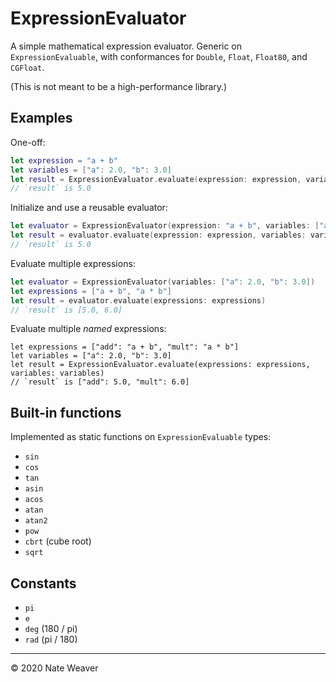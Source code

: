 # ExpressionEvaluator

A simple mathematical expression evaluator. Generic on `ExpressionEvaluable`, with conformances for `Double`, `Float`, `Float80`, and `CGFloat`.

(This is not meant to be a high-performance library.)

## Examples

One-off:

```swift
let expression = "a + b"
let variables = ["a": 2.0, "b": 3.0]
let result = ExpressionEvaluator.evaluate(expression: expression, variables: variables)
// `result` is 5.0
```

Initialize and use a reusable evaluator:

```swift
let evaluator = ExpressionEvaluator(expression: "a + b", variables: ["a": 2.0, "b": 3.0])
let result = evaluator.evaluate(expression: expression, variables: variables)
// `result` is 5.0
```

Evaluate multiple expressions:

```swift
let evaluator = ExpressionEvaluator(variables: ["a": 2.0, "b": 3.0])
let expressions = ["a + b", "a * b"]
let result = evaluator.evaluate(expressions: expressions)
// `result` is [5.0, 6.0]
```

Evaluate multiple *named* expressions:

```
let expressions = ["add": "a + b", "mult": "a * b"]
let variables = ["a": 2.0, "b": 3.0]
let result = ExpressionEvaluator.evaluate(expressions: expressions, variables: variables)
// `result` is ["add": 5.0, "mult": 6.0]
```

## Built-in functions

Implemented as static functions on `ExpressionEvaluable` types:

- `sin`
- `cos`
- `tan`
- `asin`
- `acos`
- `atan`
- `atan2`
- `pow`
- `cbrt` (cube root)
- `sqrt`

## Constants

- `pi`
- `e`
- `deg` (180 / pi)
- `rad` (pi / 180)

---

© 2020 Nate Weaver

